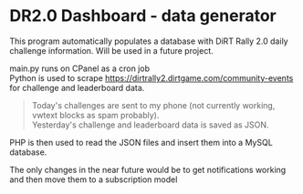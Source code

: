 DR2.0 Dashboard - data generator
=
This program automatically populates a database with DiRT Rally 2.0 daily challenge information. Will be used in a future project.

main.py runs on CPanel as a cron job  
Python is used to scrape https://dirtrally2.dirtgame.com/community-events for challenge and leaderboard data.
> Today's challenges are sent to my phone (not currently working, vwtext blocks as spam probably).  
> Yesterday's challenge and leaderboard data is saved as JSON.  

PHP is then used to read the JSON files and insert them into a MySQL database.

The only changes in the near future would be to get notifications working and then move them to a subscription model
